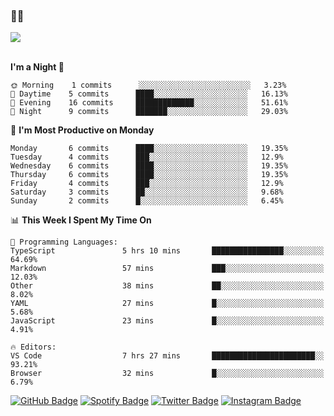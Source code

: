 ### 🤙🍺

<a href="https://github-readme-stats.vercel.app/api?username=hzak2xx&count_private=true&show_icons=true&theme=dracula">
  <img align="center" src="https://github-readme-stats.vercel.app/api?username=hzak2xx&count_private=true&show_icons=true&theme=dracula" />
</a>  
</br>
</br>

<!--START_SECTION:waka-->
**I'm a Night 🦉** 

```text
🌞 Morning    1 commits      ░░░░░░░░░░░░░░░░░░░░░░░░░   3.23% 
🌆 Daytime    5 commits      ████░░░░░░░░░░░░░░░░░░░░░   16.13% 
🌃 Evening    16 commits     █████████████░░░░░░░░░░░░   51.61% 
🌙 Night      9 commits      ███████░░░░░░░░░░░░░░░░░░   29.03%

```
📅 **I'm Most Productive on Monday** 

```text
Monday       6 commits      ████░░░░░░░░░░░░░░░░░░░░░   19.35% 
Tuesday      4 commits      ███░░░░░░░░░░░░░░░░░░░░░░   12.9% 
Wednesday    6 commits      ████░░░░░░░░░░░░░░░░░░░░░   19.35% 
Thursday     6 commits      ████░░░░░░░░░░░░░░░░░░░░░   19.35% 
Friday       4 commits      ███░░░░░░░░░░░░░░░░░░░░░░   12.9% 
Saturday     3 commits      ██░░░░░░░░░░░░░░░░░░░░░░░   9.68% 
Sunday       2 commits      █░░░░░░░░░░░░░░░░░░░░░░░░   6.45%

```


📊 **This Week I Spent My Time On** 

```text
💬 Programming Languages: 
TypeScript               5 hrs 10 mins       ████████████████░░░░░░░░░   64.69% 
Markdown                 57 mins             ███░░░░░░░░░░░░░░░░░░░░░░   12.03% 
Other                    38 mins             ██░░░░░░░░░░░░░░░░░░░░░░░   8.02% 
YAML                     27 mins             █░░░░░░░░░░░░░░░░░░░░░░░░   5.68% 
JavaScript               23 mins             █░░░░░░░░░░░░░░░░░░░░░░░░   4.91%

🔥 Editors: 
VS Code                  7 hrs 27 mins       ███████████████████████░░   93.21% 
Browser                  32 mins             █░░░░░░░░░░░░░░░░░░░░░░░░   6.79%

```


<!--END_SECTION:waka-->

[![GitHub Badge](https://img.shields.io/badge/GitHub-100000?style=for-the-badge&logo=github&logoColor=white)](https://github.com/hzak2xx)
[![Spotify Badge](https://img.shields.io/badge/Spotify-1ED760?&style=for-the-badge&logo=spotify&logoColor=white)](https://open.spotify.com/user/uf90s6sbbh75a1mt44clkhkvf)
[![Twitter Badge](https://img.shields.io/badge/Twitter-1DA1F2?style=for-the-badge&logo=twitter&logoColor=white)](https://twitter.com/hzak2xx)
[![Instagram Badge](https://img.shields.io/badge/Instagram-E4405F?style=for-the-badge&logo=instagram&logoColor=white)](https://www.instagram.com/hzak2xx/)

